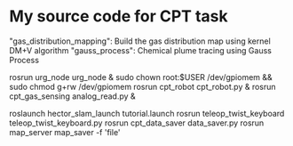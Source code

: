 # My source code for CPT task

"gas_distribution_mapping": Build the gas distribution map using kernel DM+V algorithm
"gauss_process": Chemical plume tracing using Gauss Process 

rosrun urg_node urg_node &
sudo chown root:$USER /dev/gpiomem && sudo chmod g+rw /dev/gpiomem 
rosrun cpt_robot cpt_robot.py &
rosrun cpt_gas_sensing analog_read.py &

roslaunch hector_slam_launch tutorial.launch
rosrun teleop_twist_keyboard teleop_twist_keyboard.py
rosrun cpt_data_saver data_saver.py
rosrun map_server map_saver -f 'file'
